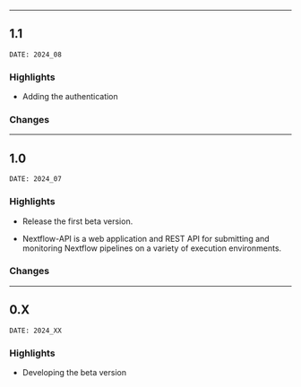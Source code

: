 ___
## 1.1
```
DATE: 2024_08
```

### Highlights

+ Adding the authentication

### Changes


___
## 1.0
```
DATE: 2024_07
```

### Highlights

+ Release the first beta version.

+ Nextflow-API is a web application and REST API for submitting and monitoring Nextflow pipelines on a variety of execution environments.

### Changes



___
## 0.X
```
DATE: 2024_XX
```

### Highlights

+ Developing the beta version

